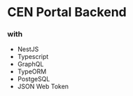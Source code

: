 # CEN Portal Backend

### with
- NestJS
- Typescript
- GraphQL
- TypeORM
- PostgeSQL
- JSON Web Token
